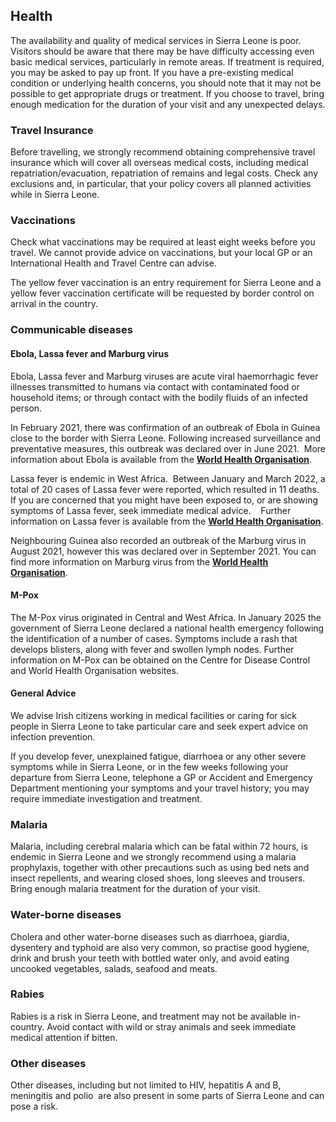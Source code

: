 ## Health

The availability and quality of medical services in Sierra Leone is poor. Visitors should be aware that there may be have difficulty accessing even basic medical services, particularly in remote areas. If treatment is required, you may be asked to pay up front. If you have a pre-existing medical condition or underlying health concerns, you should note that it may not be possible to get appropriate drugs or treatment. If you choose to travel, bring enough medication for the duration of your visit and any unexpected delays.

### **Travel Insurance**

Before travelling, we strongly recommend obtaining comprehensive travel insurance which will cover all overseas medical costs, including medical repatriation/evacuation, repatriation of remains and legal costs. Check any exclusions and, in particular, that your policy covers all planned activities while in Sierra Leone.

### **Vaccinations**

Check what vaccinations may be required at least eight weeks before you travel. We cannot provide advice on vaccinations, but your local GP or an International Health and Travel Centre can advise.

The yellow fever vaccination is an entry requirement for Sierra Leone and a yellow fever vaccination certificate will be requested by border control on arrival in the country.

### **Communicable** **diseases**

#### **Ebola, Lassa fever and Marburg virus**

Ebola, Lassa fever and Marburg viruses are acute viral haemorrhagic fever illnesses transmitted to humans via contact with contaminated food or household items; or through contact with the bodily fluids of an infected person.

In February 2021, there was confirmation of an outbreak of Ebola in Guinea close to the border with Sierra Leone. Following increased surveillance and preventative measures, this outbreak was declared over in June 2021.  More information about Ebola is available from the [**World Health Organisation**](https://www.who.int/news-room/fact-sheets/detail/ebola-virus-disease).

Lassa fever is endemic in West Africa.  Between January and March 2022, a total of 20 cases of Lassa fever were reported, which resulted in 11 deaths.  If you are concerned that you might have been exposed to, or are showing symptoms of Lassa fever, seek immediate medical advice.    Further information on Lassa fever is available from the [**World Health Organisation**](https://www.who.int/news-room/fact-sheets/detail/lassa-fever).

Neighbouring Guinea also recorded an outbreak of the Marburg virus in August 2021, however this was declared over in September 2021. You can find more information on Marburg virus from the [**World Health Organisation**](https://www.who.int/news-room/fact-sheets/detail/marburg-virus-disease).

#### **M-Pox**

The M-Pox virus originated in Central and West Africa. In January 2025 the government of Sierra Leone declared a national health emergency following the identification of a number of cases. Symptoms include a rash that develops blisters, along with fever and swollen lymph nodes. Further information on M-Pox can be obtained on the Centre for Disease Control and World Health Organisation websites.

#### **General Advice**

We advise Irish citizens working in medical facilities or caring for sick people in Sierra Leone to take particular care and seek expert advice on infection prevention.

If you develop fever, unexplained fatigue, diarrhoea or any other severe symptoms while in Sierra Leone, or in the few weeks following your departure from Sierra Leone, telephone a GP or Accident and Emergency Department mentioning your symptoms and your travel history; you may require immediate investigation and treatment.

### **Malaria**

Malaria, including cerebral malaria which can be fatal within 72 hours, is endemic in Sierra Leone and we strongly recommend using a malaria prophylaxis, together with other precautions such as using bed nets and insect repellents, and wearing closed shoes, long sleeves and trousers. Bring enough malaria treatment for the duration of your visit.

### **Water-borne diseases**

Cholera and other water-borne diseases such as diarrhoea, giardia, dysentery and typhoid are also very common, so practise good hygiene, drink and brush your teeth with bottled water only, and avoid eating uncooked vegetables, salads, seafood and meats.

### **Rabies**

Rabies is a risk in Sierra Leone, and treatment may not be available in-country. Avoid contact with wild or stray animals and seek immediate medical attention if bitten.

### **Other diseases**

Other diseases, including but not limited to HIV, hepatitis A and B, meningitis and polio  are also present in some parts of Sierra Leone and can pose a risk.